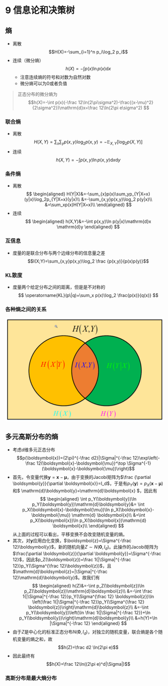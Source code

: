 # 9 信息论和决策树

## 熵
+ 离散
  $$H(X)=-\sum_{i=1}^n p_i\log_2 p_i$$
+ 连续（微分熵）
  $$h(X)=-\int p(x)\ln p(x) \mathrm{d}x $$
  + 注意连续熵的符号和对数为自然对数
  + 微分熵可以为0或者负值

> 正态分布的微分熵为
> $$h(X)=-\int p(x)(-\frac 12\ln(2\pi\sigma^2)-\frac{(x-\mu)^2}{2\sigma^2})\mathrm{d}x=\frac 12\ln(2\pi e\sigma^2) $$

### 联合熵
+ 离散
  $$H(X,Y)=\sum_{x}\sum_yp(x,y)\log_2 p(x,y)=-\mathbb{E}_{X,Y}[\log_2p(X,Y)] $$
+ 连续
  $$h(X,Y) = -\int p(x,y)\ln p(x,y)\mathrm{d}x \mathrm{d}y$$

### 条件熵
+ 离散
  $$
  \begin{aligned}
      H(Y|X)&=-\sum_{x}p(x)\sum_yp_{Y|X=x}(y|x)\log_2p_{Y|X=x}(y|x)\\
      &=-\sum_{x,y}p(x,y)\log_2 p(y|x)\\
      &=\sum_xp(x)H(Y|X=x)\\
  \end{aligned}
  $$
+ 连续
  $$
  \begin{aligned}
      h(X,Y)&=-\int p(x,y)\ln p(y|x)\mathrm{d}x \mathrm{d}y
  \end{aligned}
  $$

### 互信息
+ 度量的是联合分布与两个边缘分布的信息量之差
  $$I(X;Y)=\sum_{x,y}p(x,y)\log_2 \frac {p(x,y)}{p(x)p(y)}$$

### KL散度
+ 度量两个给定分布之间的距离，但是是不对称的
  $$ \operatorname{KL}(p\|q)=\sum_x p(x)\log_2 \frac{p(x)}{q(x)} $$

### 各种熵之间的关系
![](img/2021-05-29-17-10-18.png)

## 多元高斯分布的熵
+ 考虑$d$维多元正态分布
  $$p(\boldsymbol{x})=(2\pi)^{-\frac d2}|\Sigma|^{-\frac 12}\exp\left(-\frac 12(\boldsymbol{x}-\boldsymbol{\mu})^\top \Sigma^{-1}(\boldsymbol{x}-\boldsymbol{\mu})\right)$$
+ 首先，令变量代换$\boldsymbol{y}=\boldsymbol{x}-\boldsymbol{\mu}$，由于变换的Jacobi矩阵为$\frac {\partial \boldsymbol{y}}{\partial \boldsymbol{x}}=I_d$，于是有$p_Y(\boldsymbol{y})=p_X(\boldsymbol{x}-\boldsymbol{\mu})$和$ \mathrm{d}\boldsymbol{y}=\mathrm{d}\boldsymbol{x} $，因此有
  $$
  \begin{aligned}
      \int p_Y(\boldsymbol{y})\ln p_Y(\boldsymbol{y})\mathrm{d}\boldsymbol{y}&= \int p_X(\boldsymbol{x}-\boldsymbol{\mu})\ln p_X(\boldsymbol{x}-\boldsymbol{\mu}) \mathrm{d} \boldsymbol{x}\\
      &=\int p_X(\boldsymbol{x})\ln p_X(\boldsymbol{x})\mathrm{d} \boldsymbol{x}\\
  \end{aligned}
  $$
  从上面的过程可以看出，平移变换不会改变随机变量的熵。
+ 其次，对$\boldsymbol{y}$应用白化变换，$\boldsymbol{z}=\Sigma^{-\frac 12}\boldsymbol{y}$，新的随机向量$Z\sim N(\boldsymbol{0}, I_d)$。此操作的Jacobi矩阵为$\frac{\partial \boldsymbol{z}}{\partial \boldsymbol{y}}=\Sigma^{-\frac 12}$，因此$p_Z(\boldsymbol{z})=\frac 1{|\Sigma|^{-\frac 12}}p_Y(\Sigma^{\frac 12}\boldsymbol{z})$，且$\mathrm{d}\boldsymbol{z}=|\Sigma|^{-\frac 12}\mathrm{d}\boldsymbol{y}$。故我们有
  $$
  \begin{aligned}
      h(Z)&=-\int p_Z(\boldsymbol{z})\ln p_Z(\boldsymbol{z})\mathrm{d}\boldsymbol{z}\\
      &=-\int \frac 1{|\Sigma|^{-\frac 12}}p_Y(\Sigma^{\frac 12} \boldsymbol{z})\ln \left(\frac 1{|\Sigma|^{-\frac 12}}p_Y(\Sigma^{\frac 12} \boldsymbol{z})\right)\mathrm{d}\boldsymbol{z}\\
      &=-\int p_Y(\boldsymbol{y})\left(\ln \frac 1{|\Sigma|^{-\frac 12}}+\ln p_Y(\boldsymbol{y})\right)\mathrm{d}\boldsymbol{y}\\
      &=h(Y)+\ln |\Sigma|^{-\frac 12}
  \end{aligned}
  $$
+ 由于$Z$是中心化的标准正态分布$N(\boldsymbol{0}, I_d)$，对独立的随机变量，联合熵是各个随机变量的熵之和，故
  $$h(Z)=\frac d2 \ln(2\pi e)$$
+ 因此最终有
  $$h(X)=\frac 12\ln((2\pi e)^d|\Sigma|)$$

### 高斯分布是最大熵分布

